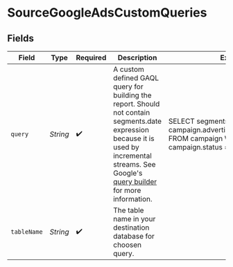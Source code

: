 # SourceGoogleAdsCustomQueries


## Fields

| Field                                                                                                                                                                                                                                                                                     | Type                                                                                                                                                                                                                                                                                      | Required                                                                                                                                                                                                                                                                                  | Description                                                                                                                                                                                                                                                                               | Example                                                                                                                                                                                                                                                                                   |
| ----------------------------------------------------------------------------------------------------------------------------------------------------------------------------------------------------------------------------------------------------------------------------------------- | ----------------------------------------------------------------------------------------------------------------------------------------------------------------------------------------------------------------------------------------------------------------------------------------- | ----------------------------------------------------------------------------------------------------------------------------------------------------------------------------------------------------------------------------------------------------------------------------------------- | ----------------------------------------------------------------------------------------------------------------------------------------------------------------------------------------------------------------------------------------------------------------------------------------- | ----------------------------------------------------------------------------------------------------------------------------------------------------------------------------------------------------------------------------------------------------------------------------------------- |
| `query`                                                                                                                                                                                                                                                                                   | *String*                                                                                                                                                                                                                                                                                  | :heavy_check_mark:                                                                                                                                                                                                                                                                        | A custom defined GAQL query for building the report. Should not contain segments.date expression because it is used by incremental streams. See Google's <a href="https://developers.google.com/google-ads/api/fields/v11/overview_query_builder">query builder</a> for more information. | SELECT segments.ad_destination_type, campaign.advertising_channel_sub_type FROM campaign WHERE campaign.status = 'PAUSED'                                                                                                                                                                 |
| `tableName`                                                                                                                                                                                                                                                                               | *String*                                                                                                                                                                                                                                                                                  | :heavy_check_mark:                                                                                                                                                                                                                                                                        | The table name in your destination database for choosen query.                                                                                                                                                                                                                            |                                                                                                                                                                                                                                                                                           |